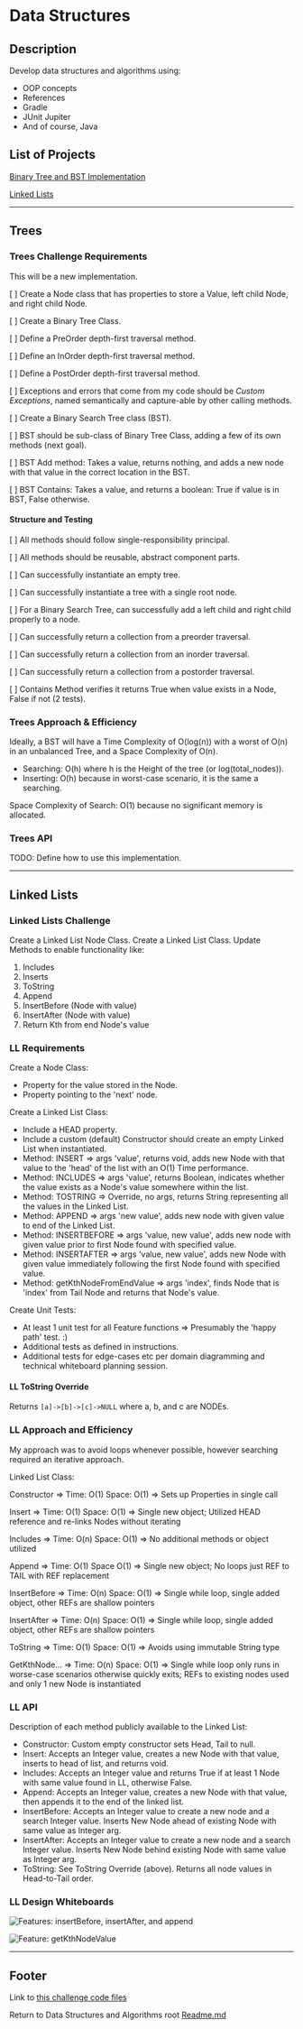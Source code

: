 # Data Structures

## Description

Develop data structures and algorithms using:

- OOP concepts
- References
- Gradle
- JUnit Jupiter
- And of course, Java

## List of Projects

[Binary Tree and BST Implementation](#trees)

[Linked Lists](#linked-lists)

-- -

## Trees

### Trees Challenge Requirements

This will be a new implementation.

[ ] Create a Node class that has properties to store a Value, left child Node, and right child Node.

[ ] Create a Binary Tree Class.

[ ] Define a PreOrder depth-first traversal method.

[ ] Define an InOrder depth-first traversal method.

[ ] Define a PostOrder depth-first traversal method.

[ ] Exceptions and errors that come from my code should be *Custom Exceptions*, named semantically and capture-able by other calling methods.

[ ] Create a Binary Search Tree class (BST).

[ ] BST should be sub-class of Binary Tree Class, adding a few of its own methods (next goal).

[ ] BST Add method: Takes a value, returns nothing, and adds a new node with that value in the correct location in the BST.

[ ] BST Contains: Takes a value, and returns a boolean: True if value is in BST, False otherwise.

#### Structure and Testing

[ ] All methods should follow single-responsibility principal.

[ ] All methods should be reusable, abstract component parts.

[ ] Can successfully instantiate an empty tree.

[ ] Can successfully instantiate a tree with a single root node.

[ ] For a Binary Search Tree, can successfully add a left child and right child properly to a node.

[ ] Can successfully return a collection from a preorder traversal.

[ ] Can successfully return a collection from an inorder traversal.

[ ] Can successfully return a collection from a postorder traversal.

[ ] Contains Method verifies it returns True when value exists in a Node, False if not (2 tests).

### Trees Approach & Efficiency

Ideally, a BST will have a Time Complexity of O(log(n)) with a worst of O(n) in an unbalanced Tree, and a Space Complexity of O(n).

- Searching: O(h) where h is the Height of the tree (or log(total_nodes)).
- Inserting: O(h) because in worst-case scenario, it is the same a searching.

Space Complexity of Search: O(1) because no significant memory is allocated.

### Trees API

TODO: Define how to use this implementation.

-- -

## Linked Lists

### Linked Lists Challenge

Create a Linked List Node Class.
Create a Linked List Class.
Update Methods to enable functionality like:

1. Includes
2. Inserts
3. ToString
4. Append
5. InsertBefore (Node with value)
6. InsertAfter (Node with value)
7. Return Kth from end Node's value

### LL Requirements

Create a Node Class:

- Property for the value stored in the Node.
- Property pointing to the 'next' node.

Create a Linked List Class:

- Include a HEAD property.
- Include a custom (default) Constructor should create an empty Linked List when instantiated.
- Method: INSERT => args 'value', returns void, adds new Node with that value to the 'head' of the list with an O(1) Time performance.
- Method: INCLUDES => args 'value', returns Boolean, indicates whether the value exists as a Node's value somewhere within the list.
- Method: TOSTRING => Override, no args, returns String representing all the values in the Linked List.
- Method: APPEND => args 'new value', adds new node with given value to end of the Linked List.
- Method: INSERTBEFORE => args 'value, new value', adds new node with given value prior to first Node found with specified value.
- Method: INSERTAFTER => args 'value, new value', adds new Node with given value immediately following the first Node found with specified value.
- Method: getKthNodeFromEndValue => args 'index', finds Node that is 'index' from Tail Node and returns that Node's value.

Create Unit Tests:

- At least 1 unit test for all Feature functions => Presumably the 'happy path' test. :)
- Additional tests as defined in instructions.
- Additional tests for edge-cases etc per domain diagramming and technical whiteboard planning session.

#### LL ToString Override

Returns `[a]->[b]->[c]->NULL` where a, b, and c are NODEs.

### LL Approach and Efficiency

My approach was to avoid loops whenever possible, however searching required an iterative approach.

Linked List Class:

Constructor => Time: O(1) Space: O(1) => Sets up Properties in single call

Insert => Time: O(1) Space: O(1) => Single new object; Utilized HEAD reference and re-links Nodes without iterating

Includes => Time: O(n) Space: O(1) => No additional methods or object utilized

Append => Time: O(1) Space O(1) => Single new object; No loops just REF to TAIL with REF replacement

InsertBefore => Time: O(n) Space: O(1) => Single while loop, single added object, other REFs are shallow pointers

InsertAfter => Time: O(n) Space: O(1) => Single while loop, single added object, other REFs are shallow pointers

ToString => Time: O(1) Space: O(1) => Avoids using immutable String type

GetKthNode... => Time: O(n) Space: O(1) => Single while loop only runs in worse-case scenarios otherwise quickly exits; REFs to existing nodes used and only 1 new Node is instantiated

### LL API

Description of each method publicly available to the Linked List:

- Constructor: Custom empty constructor sets Head, Tail to null.
- Insert: Accepts an Integer value, creates a new Node with that value, inserts to head of list, and returns void.
- Includes: Accepts an Integer value and returns True if at least 1 Node with same value found in LL, otherwise False.
- Append: Accepts an Integer value, creates a new Node with that value, then appends it to the end of the linked list.
- InsertBefore: Accepts an Integer value to create a new node and a search Integer value. Inserts New Node ahead of existing Node with same value as Integer arg.
- InsertAfter: Accepts an Integer value to create a new node and a search Integer value. Inserts New Node behind existing Node with same value as Integer arg.
- ToString: See ToString Override (above). Returns all node values in Head-to-Tail order.

### LL Design Whiteboards

![Features: insertBefore, insertAfter, and append](res/Append-InsertB4-InsertAfter.jpg)

![Feature: getKthNodeValue](res/linked-list-kth.jpg)

-- -

## Footer

Link to [this challenge code files](../datastructures/lib/src/main/)

Return to Data Structures and Algorithms root [Readme.md](../../README.md)
